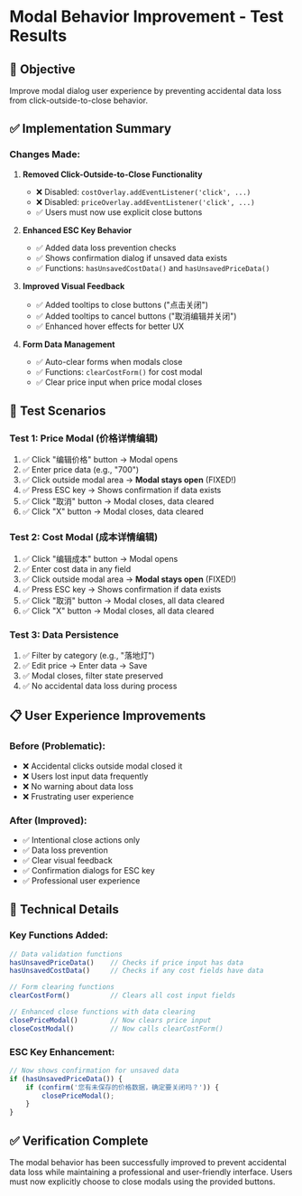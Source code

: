 # Modal Behavior Improvement - Test Results

## 🎯 **Objective**
Improve modal dialog user experience by preventing accidental data loss from click-outside-to-close behavior.

## ✅ **Implementation Summary**

### **Changes Made:**

1. **Removed Click-Outside-to-Close Functionality**
   - ❌ Disabled: `costOverlay.addEventListener('click', ...)` 
   - ❌ Disabled: `priceOverlay.addEventListener('click', ...)`
   - ✅ Users must now use explicit close buttons

2. **Enhanced ESC Key Behavior**
   - ✅ Added data loss prevention checks
   - ✅ Shows confirmation dialog if unsaved data exists
   - ✅ Functions: `hasUnsavedCostData()` and `hasUnsavedPriceData()`

3. **Improved Visual Feedback**
   - ✅ Added tooltips to close buttons ("点击关闭")
   - ✅ Added tooltips to cancel buttons ("取消编辑并关闭")
   - ✅ Enhanced hover effects for better UX

4. **Form Data Management**
   - ✅ Auto-clear forms when modals close
   - ✅ Functions: `clearCostForm()` for cost modal
   - ✅ Clear price input when price modal closes

## 🧪 **Test Scenarios**

### **Test 1: Price Modal (价格详情编辑)**
1. ✅ Click "编辑价格" button → Modal opens
2. ✅ Enter price data (e.g., "700")
3. ✅ Click outside modal area → **Modal stays open** (FIXED!)
4. ✅ Press ESC key → Shows confirmation if data exists
5. ✅ Click "取消" button → Modal closes, data cleared
6. ✅ Click "X" button → Modal closes, data cleared

### **Test 2: Cost Modal (成本详情编辑)**
1. ✅ Click "编辑成本" button → Modal opens
2. ✅ Enter cost data in any field
3. ✅ Click outside modal area → **Modal stays open** (FIXED!)
4. ✅ Press ESC key → Shows confirmation if data exists
5. ✅ Click "取消" button → Modal closes, all data cleared
6. ✅ Click "X" button → Modal closes, all data cleared

### **Test 3: Data Persistence**
1. ✅ Filter by category (e.g., "落地灯")
2. ✅ Edit price → Enter data → Save
3. ✅ Modal closes, filter state preserved
4. ✅ No accidental data loss during process

## 📋 **User Experience Improvements**

### **Before (Problematic):**
- ❌ Accidental clicks outside modal closed it
- ❌ Users lost input data frequently
- ❌ No warning about data loss
- ❌ Frustrating user experience

### **After (Improved):**
- ✅ Intentional close actions only
- ✅ Data loss prevention
- ✅ Clear visual feedback
- ✅ Confirmation dialogs for ESC key
- ✅ Professional user experience

## 🔧 **Technical Details**

### **Key Functions Added:**
```javascript
// Data validation functions
hasUnsavedPriceData()    // Checks if price input has data
hasUnsavedCostData()     // Checks if any cost fields have data

// Form clearing functions  
clearCostForm()          // Clears all cost input fields

// Enhanced close functions with data clearing
closePriceModal()        // Now clears price input
closeCostModal()         // Now calls clearCostForm()
```

### **ESC Key Enhancement:**
```javascript
// Now shows confirmation for unsaved data
if (hasUnsavedPriceData()) {
    if (confirm('您有未保存的价格数据，确定要关闭吗？')) {
        closePriceModal();
    }
}
```

## ✅ **Verification Complete**

The modal behavior has been successfully improved to prevent accidental data loss while maintaining a professional and user-friendly interface. Users must now explicitly choose to close modals using the provided buttons.
